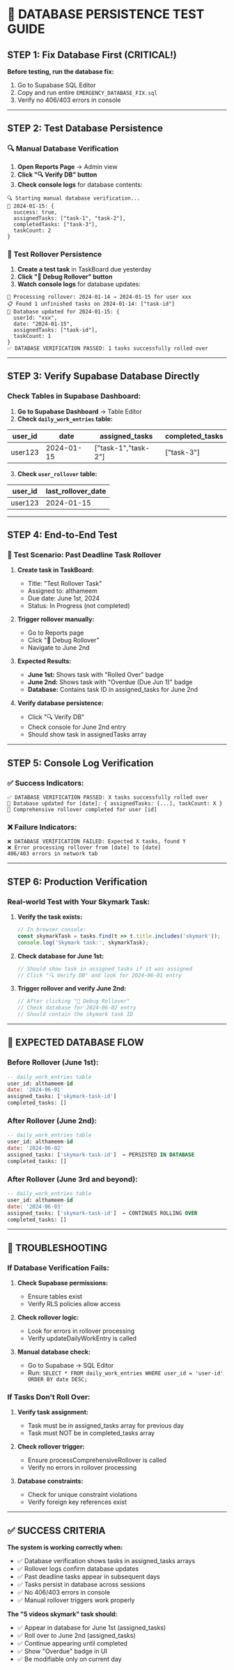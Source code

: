 # 🧪 **DATABASE PERSISTENCE TEST GUIDE**

## **STEP 1: Fix Database First (CRITICAL!)**

**Before testing, run the database fix:**
1. Go to Supabase SQL Editor
2. Copy and run entire `EMERGENCY_DATABASE_FIX.sql`
3. Verify no 406/403 errors in console

---

## **STEP 2: Test Database Persistence**

### **🔍 Manual Database Verification**

1. **Open Reports Page** → Admin view
2. **Click "🔍 Verify DB" button**
3. **Check console logs** for database contents:

```
🔍 Starting manual database verification...
📅 2024-01-15: {
  success: true,
  assignedTasks: ["task-1", "task-2"],
  completedTasks: ["task-3"],
  taskCount: 2
}
```

### **🔄 Test Rollover Persistence**

1. **Create a test task** in TaskBoard due yesterday
2. **Click "🔄 Debug Rollover" button** 
3. **Watch console logs** for database updates:

```
🔄 Processing rollover: 2024-01-14 → 2024-01-15 for user xxx
📋 Found 1 unfinished tasks on 2024-01-14: ["task-id"]
💾 Database updated for 2024-01-15: {
  userId: "xxx",
  date: "2024-01-15", 
  assignedTasks: ["task-id"],
  taskCount: 1
}
✅ DATABASE VERIFICATION PASSED: 1 tasks successfully rolled over
```

---

## **STEP 3: Verify Supabase Database Directly**

### **Check Tables in Supabase Dashboard:**

1. **Go to Supabase Dashboard** → Table Editor
2. **Check `daily_work_entries` table:**

| user_id | date | assigned_tasks | completed_tasks |
|---------|------|----------------|-----------------|
| user123 | 2024-01-15 | ["task-1","task-2"] | ["task-3"] |

3. **Check `user_rollover` table:**

| user_id | last_rollover_date |
|---------|-------------------|
| user123 | 2024-01-15 |

---

## **STEP 4: End-to-End Test**

### **🎯 Test Scenario: Past Deadline Task Rollover**

1. **Create task in TaskBoard:**
   - Title: "Test Rollover Task"
   - Assigned to: althameem
   - Due date: June 1st, 2024
   - Status: In Progress (not completed)

2. **Trigger rollover manually:**
   - Go to Reports page
   - Click "🔄 Debug Rollover"
   - Navigate to June 2nd

3. **Expected Results:**
   - **June 1st:** Shows task with "Rolled Over" badge
   - **June 2nd:** Shows task with "Overdue (Due Jun 1)" badge
   - **Database:** Contains task ID in assigned_tasks for June 2nd

4. **Verify database persistence:**
   - Click "🔍 Verify DB"
   - Check console for June 2nd entry
   - Should show task in assignedTasks array

---

## **STEP 5: Console Log Verification**

### **✅ Success Indicators:**

```
✅ DATABASE VERIFICATION PASSED: X tasks successfully rolled over
💾 Database updated for [date]: { assignedTasks: [...], taskCount: X }
🎉 Comprehensive rollover completed for user [id]
```

### **❌ Failure Indicators:**

```
❌ DATABASE VERIFICATION FAILED: Expected X tasks, found Y
❌ Error processing rollover from [date] to [date]
406/403 errors in network tab
```

---

## **STEP 6: Production Verification**

### **Real-world Test with Your Skymark Task:**

1. **Verify the task exists:**
   ```javascript
   // In browser console:
   const skymarkTask = tasks.find(t => t.title.includes('skymark'));
   console.log('Skymark task:', skymarkTask);
   ```

2. **Check database for June 1st:**
   ```javascript
   // Should show task in assigned_tasks if it was assigned
   // Click "🔍 Verify DB" and look for 2024-06-01 entry
   ```

3. **Trigger rollover and verify June 2nd:**
   ```javascript
   // After clicking "🔄 Debug Rollover"
   // Check database for 2024-06-02 entry
   // Should contain the skymark task ID
   ```

---

## **🚀 EXPECTED DATABASE FLOW**

### **Before Rollover (June 1st):**
```sql
-- daily_work_entries table
user_id: althameem-id
date: '2024-06-01'
assigned_tasks: ['skymark-task-id']
completed_tasks: []
```

### **After Rollover (June 2nd):**
```sql
-- daily_work_entries table  
user_id: althameem-id
date: '2024-06-02'
assigned_tasks: ['skymark-task-id']  ← PERSISTED IN DATABASE
completed_tasks: []
```

### **After Rollover (June 3rd and beyond):**
```sql
-- daily_work_entries table
user_id: althameem-id  
date: '2024-06-03'
assigned_tasks: ['skymark-task-id']  ← CONTINUES ROLLING OVER
completed_tasks: []
```

---

## **🔧 TROUBLESHOOTING**

### **If Database Verification Fails:**

1. **Check Supabase permissions:**
   - Ensure tables exist
   - Verify RLS policies allow access

2. **Check rollover logic:**
   - Look for errors in rollover processing
   - Verify updateDailyWorkEntry is called

3. **Manual database check:**
   - Go to Supabase → SQL Editor
   - Run: `SELECT * FROM daily_work_entries WHERE user_id = 'user-id' ORDER BY date DESC;`

### **If Tasks Don't Roll Over:**

1. **Verify task assignment:**
   - Task must be in assigned_tasks array for previous day
   - Task must NOT be in completed_tasks array

2. **Check rollover trigger:**
   - Ensure processComprehensiveRollover is called
   - Verify no errors in rollover processing

3. **Database constraints:**
   - Check for unique constraint violations
   - Verify foreign key references exist

---

## **✅ SUCCESS CRITERIA**

**The system is working correctly when:**

- ✅ Database verification shows tasks in assigned_tasks arrays
- ✅ Rollover logs confirm database updates
- ✅ Past deadline tasks appear in subsequent days
- ✅ Tasks persist in database across sessions
- ✅ No 406/403 errors in console
- ✅ Manual rollover triggers work properly

**The "5 videos skymark" task should:**
- ✅ Appear in database for June 1st (assigned_tasks)
- ✅ Roll over to June 2nd (assigned_tasks) 
- ✅ Continue appearing until completed
- ✅ Show "Overdue" badge in UI
- ✅ Be modifiable only on current day 